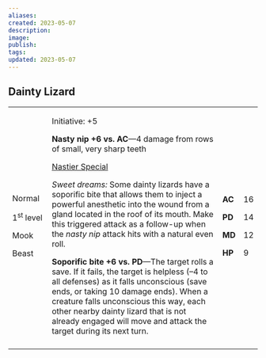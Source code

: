 ```yaml
---
aliases: 
created: 2023-05-07
description: 
image: 
publish: 
tags: 
updated: 2023-05-07
---
```


## Dainty Lizard

<table>
<colgroup>
<col style="width: 16%" />
<col style="width: 72%" />
<col style="width: 5%" />
<col style="width: 5%" />
</colgroup>
<tbody>
<tr class="odd">
<td><p>Normal</p>
<p>1<sup>st</sup> level</p>
<p>Mook</p>
<p>Beast</p></td>
<td><p>Initiative: +5</p>
<p><strong>Nasty nip +6 vs. AC</strong>—4 damage from rows of small,
very sharp teeth</p>
<p><u>Nastier Special</u></p>
<p><em>Sweet dreams:</em> Some dainty lizards have a soporific bite that
allows them to inject a powerful anesthetic into the wound from a gland
located in the roof of its mouth. Make this triggered attack as a
follow-up when the <em>nasty nip</em> attack hits with a natural even
roll.</p>
<p><strong>Soporific bite +6 vs. PD</strong>—The target rolls a save. If
it fails, the target is helpless (–4 to all defenses) as it falls
unconscious (save ends, or taking 10 damage ends). When a creature falls
unconscious this way, each other nearby dainty lizard that is not
already engaged will move and attack the target during its next
turn.</p></td>
<td><p><strong>AC</strong></p>
<p><strong>PD</strong></p>
<p><strong>MD</strong></p>
<p><strong>HP</strong></p></td>
<td><p>16</p>
<p>14</p>
<p>12</p>
<p>9</p></td>
</tr>
<tr class="even">
<td></td>
<td></td>
<td></td>
<td></td>
</tr>
</tbody>
</table>


